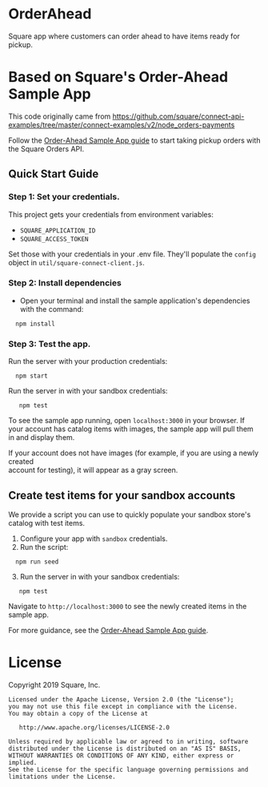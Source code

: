 # OrderAhead

Square app where customers can order ahead to have items ready for pickup.

# Based on Square's Order-Ahead Sample App

This code originally came from https://github.com/square/connect-api-examples/tree/master/connect-examples/v2/node_orders-payments

Follow the [Order-Ahead Sample App guide](https://developer.squareup.com/docs/orders-api/quick-start/start) 
to start taking pickup orders with the Square Orders API.

## Quick Start Guide

### Step 1: Set your credentials. 

This project gets your credentials from environment variables:

* `SQUARE_APPLICATION_ID`
* `SQUARE_ACCESS_TOKEN`

Set those with your credentials in your .env file. They'll populate the `config` object in `util/square-connect-client.js`.

### Step 2: Install dependencies

* Open your terminal and install the sample application's dependencies with the command:
```
  npm install
```

### Step 3: Test the app.

Run the server with your production credentials:
```
  npm start
```
Run the server in with your sandbox credentials:
```
   npm test
```

To see the sample app running, open `localhost:3000` in your browser. If your 
account has catalog items with images, the sample app will pull them in and display 
them. 

If your account does not have images (for example, if you are using a newly created  
account for testing), it will appear as a gray screen. 

## Create test items for your sandbox accounts

We provide a script you can use to quickly populate your sandbox store's catalog with test items.

1. Configure your app with `sandbox` credentials.
2. Run the script:
```
  npm run seed
```
3. Run the server in with your sandbox credentials:
```
   npm test
```

Navigate to `http://localhost:3000` to see the newly created items in the sample app. 

For more guidance, see the 
[Order-Ahead Sample App guide](https://developer.squareup.com/docs/orders-api/quick-start/start).
​
# License
Copyright 2019 Square, Inc.
​
```
Licensed under the Apache License, Version 2.0 (the "License");
you may not use this file except in compliance with the License.
You may obtain a copy of the License at
​
   http://www.apache.org/licenses/LICENSE-2.0
​
Unless required by applicable law or agreed to in writing, software
distributed under the License is distributed on an "AS IS" BASIS,
WITHOUT WARRANTIES OR CONDITIONS OF ANY KIND, either express or implied.
See the License for the specific language governing permissions and
limitations under the License.
```